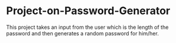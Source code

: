 # Project-on-Password-Generator
This project takes an input from the user which is the length of the password and then generates a random password for him/her.
